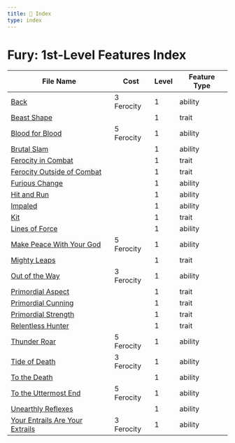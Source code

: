 ```yaml
---
title: 📑 Index
type: index
---
```


# Fury: 1st-Level Features Index

| File Name                                                                     | Cost       | Level | Feature Type |
| ----------------------------------------------------------------------------- | ---------- | ----- | ------------ |
| [Back](../Back)                                                               | 3 Ferocity | 1     | ability      |
| [Beast Shape](../Beast%20Shape)                                               |            | 1     | trait        |
| [Blood for Blood](../Blood%20for%20Blood)                                     | 5 Ferocity | 1     | ability      |
| [Brutal Slam](../Brutal%20Slam)                                               |            | 1     | ability      |
| [Ferocity in Combat](../Ferocity%20in%20Combat)                               |            | 1     | trait        |
| [Ferocity Outside of Combat](../Ferocity%20Outside%20of%20Combat)             |            | 1     | trait        |
| [Furious Change](../Furious%20Change)                                         |            | 1     | ability      |
| [Hit and Run](../Hit%20and%20Run)                                             |            | 1     | ability      |
| [Impaled](../Impaled)                                                         |            | 1     | ability      |
| [Kit](../Kit)                                                                 |            | 1     | trait        |
| [Lines of Force](../Lines%20of%20Force)                                       |            | 1     | ability      |
| [Make Peace With Your God](../Make%20Peace%20With%20Your%20God)               | 5 Ferocity | 1     | ability      |
| [Mighty Leaps](../Mighty%20Leaps)                                             |            | 1     | trait        |
| [Out of the Way](../Out%20of%20the%20Way)                                     | 3 Ferocity | 1     | ability      |
| [Primordial Aspect](../Primordial%20Aspect)                                   |            | 1     | trait        |
| [Primordial Cunning](../Primordial%20Cunning)                                 |            | 1     | trait        |
| [Primordial Strength](../Primordial%20Strength)                               |            | 1     | trait        |
| [Relentless Hunter](../Relentless%20Hunter)                                   |            | 1     | trait        |
| [Thunder Roar](../Thunder%20Roar)                                             | 5 Ferocity | 1     | ability      |
| [Tide of Death](../Tide%20of%20Death)                                         | 3 Ferocity | 1     | ability      |
| [To the Death](../To%20the%20Death)                                           |            | 1     | ability      |
| [To the Uttermost End](../To%20the%20Uttermost%20End)                         | 5 Ferocity | 1     | ability      |
| [Unearthly Reflexes](../Unearthly%20Reflexes)                                 |            | 1     | ability      |
| [Your Entrails Are Your Extrails](../Your%20Entrails%20Are%20Your%20Extrails) | 3 Ferocity | 1     | ability      |
